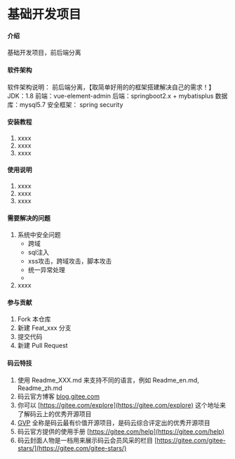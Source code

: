 # 基础开发项目

#### 介绍
基础开发项目，前后端分离

#### 软件架构
软件架构说明：
    前后端分离，【取简单好用的的框架搭建解决自己的需求！】
JDK：1.8
前端：vue-element-admin
后端：springboot2.x + mybatisplus
数据库：mysql5.7
安全框架： spring security


#### 安装教程

1. xxxx
2. xxxx
3. xxxx

#### 使用说明

1. xxxx
2. xxxx
3. xxxx

#### 需要解决的问题
1. 系统中安全问题
    - 跨域
    - sql注入
    - xss攻击，跨域攻击，脚本攻击
    - 统一异常处理
    - 
2. xxxx

#### 参与贡献

1. Fork 本仓库
2. 新建 Feat_xxx 分支
3. 提交代码
4. 新建 Pull Request


#### 码云特技

1. 使用 Readme\_XXX.md 来支持不同的语言，例如 Readme\_en.md, Readme\_zh.md
2. 码云官方博客 [blog.gitee.com](https://blog.gitee.com)
3. 你可以 [https://gitee.com/explore](https://gitee.com/explore) 这个地址来了解码云上的优秀开源项目
4. [GVP](https://gitee.com/gvp) 全称是码云最有价值开源项目，是码云综合评定出的优秀开源项目
5. 码云官方提供的使用手册 [https://gitee.com/help](https://gitee.com/help)
6. 码云封面人物是一档用来展示码云会员风采的栏目 [https://gitee.com/gitee-stars/](https://gitee.com/gitee-stars/)